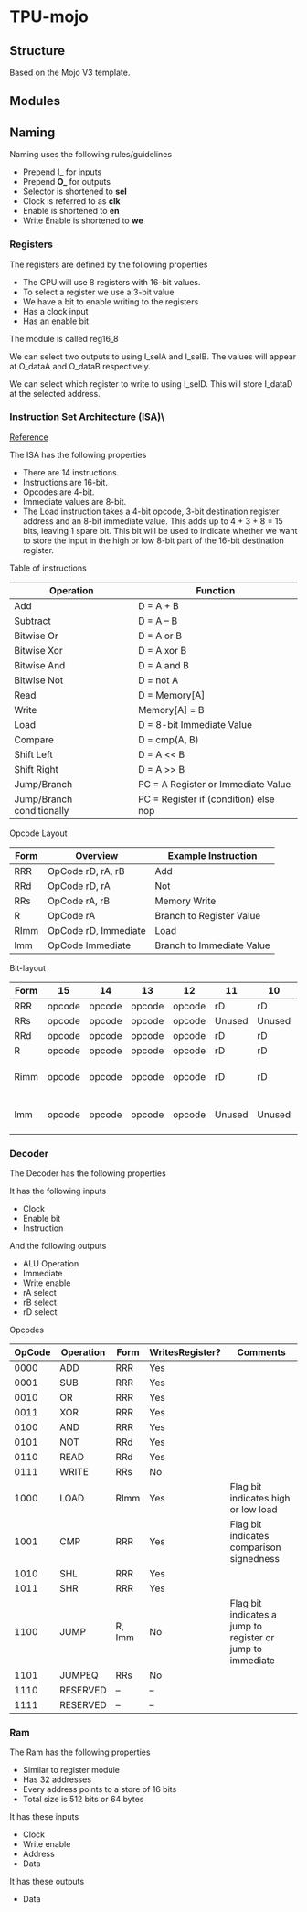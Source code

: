 # TPU-mojo

## Structure

Based on the Mojo V3 template.

## Modules

## Naming

Naming uses the following rules/guidelines

- Prepend **I_** for inputs
- Prepend **O_** for outputs
- Selector is shortened to **sel**
- Clock is referred to as **clk**
- Enable is shortened to **en**
- Write Enable is shortened to **we**

### Registers

The registers are defined by the following properties

- The CPU will use 8 registers with 16-bit values.
- To select a register we use a 3-bit value
- We have a bit to enable writing to the registers
- Has a clock input
- Has an enable bit

The module is called reg16_8

We can select two outputs to using I_selA and I_selB. The values will appear at O_dataA and O_dataB respectively.

We can select which register to write to using I_selD. This will store I_dataD at the selected address.

### Instruction Set Architecture (ISA)\

[Reference](http://labs.domipheus.com/blog/designing-a-cpu-in-vhdl-part-3-instruction-set-decoder-ram/)

The ISA has the following properties

- There are 14 instructions.
- Instructions are 16-bit.
- Opcodes are 4-bit.
- Immediate values are 8-bit.
- The Load instruction takes a 4-bit opcode, 3-bit destination register address and an 8-bit immediate value. This adds up to 4 + 3 + 8 = 15 bits, leaving 1 spare bit. This bit will be used to indicate whether we want to store the input in the high or low 8-bit part of the 16-bit destination register.



Table of instructions

| Operation                 | Function                              |
|---------------------------|---------------------------------------|
| Add                       | D = A + B                             |
| Subtract                  | D = A – B                             |
| Bitwise Or                | D = A or B                            |
| Bitwise Xor               | D = A xor B                           |
| Bitwise And               | D = A and B                           |
| Bitwise Not               | D = not A                             |
| Read                      | D = Memory[A]                         |
| Write                     | Memory[A] = B                         |
| Load                      | D = 8-bit Immediate Value             |
| Compare                   | D = cmp(A, B)                         |
| Shift Left                | D = A << B                            |
| Shift Right               | D = A >> B                            |
| Jump/Branch               | PC = A Register or Immediate Value    |
| Jump/Branch conditionally | PC = Register if (condition) else nop |

Opcode Layout

| Form 	| Overview             	| Example Instruction       	|
|------	|----------------------	|---------------------------	|
| RRR  	| OpCode rD, rA, rB    	| Add                       	|
| RRd  	| OpCode rD, rA        	| Not                       	|
| RRs  	| OpCode rA, rB        	| Memory Write              	|
| R    	| OpCode rA            	| Branch to Register Value  	|
| RImm 	| OpCode rD, Immediate 	| Load                      	|
| Imm  	| OpCode Immediate     	| Branch to Immediate Value 	|

Bit-layout

| Form 	| 15     	| 14     	| 13     	| 12     	| 11     	| 10     	| 9      	| 8 	| 7                     	| 6                     	| 5                     	| 4                     	| 3                     	| 2                     	| 1                     	| 0                     	|
|------	|--------	|--------	|--------	|--------	|--------	|--------	|--------	|---	|-----------------------	|-----------------------	|-----------------------	|-----------------------	|-----------------------	|-----------------------	|-----------------------	|-----------------------	|
| RRR  	| opcode 	| opcode 	| opcode 	| opcode 	| rD     	| rD     	| rD     	| F 	| rA                    	| rA                    	| rA                    	| rB                    	| rB                    	| rB                    	| Unused                	| Unused                	|
| RRs  	| opcode 	| opcode 	| opcode 	| opcode 	| Unused 	| Unused 	| Unused 	| F 	| rA                    	| rA                    	| rA                    	| rB                    	| rB                    	| rB                    	| Unused                	| Unused                	|
| RRd  	| opcode 	| opcode 	| opcode 	| opcode 	| rD     	| rD     	| rD     	| F 	| rA                    	| rA                    	| rA                    	| Unused                	| Unused                	| Unused                	| Unused                	| Unused                	|
| R    	| opcode 	| opcode 	| opcode 	| opcode 	| rD     	| rD     	| rD     	| F 	| Unused                	| Unused                	| Unused                	| Unused                	| Unused                	| Unused                	| Unused                	| Unused                	|
| Rimm 	| opcode 	| opcode 	| opcode 	| opcode 	| rD     	| rD     	| rD     	| F 	| 8-bit Immediate Value 	| 8-bit Immediate Value 	| 8-bit Immediate Value 	| 8-bit Immediate Value 	| 8-bit Immediate Value 	| 8-bit Immediate Value 	| 8-bit Immediate Value 	| 8-bit Immediate Value 	|
| Imm  	| opcode 	| opcode 	| opcode 	| opcode 	| Unused 	| Unused 	| Unused 	| F 	| 8-bit Immediate Value 	| 8-bit Immediate Value 	| 8-bit Immediate Value 	| 8-bit Immediate Value 	| 8-bit Immediate Value 	| 8-bit Immediate Value 	| 8-bit Immediate Value 	| 8-bit Immediate Value 	|

### Decoder

The Decoder has the following properties

It has the following inputs
- Clock
- Enable bit
- Instruction

And the following outputs
- ALU Operation
- Immediate
- Write enable
- rA select
- rB select
- rD select

Opcodes

| OpCode 	| Operation 	| Form   	| WritesRegister? 	| Comments                                                   	|
|--------	|-----------	|--------	|-----------------	|------------------------------------------------------------	|
| 0000   	| ADD       	| RRR    	| Yes             	|                                                            	|
| 0001   	| SUB       	| RRR    	| Yes             	|                                                            	|
| 0010   	| OR        	| RRR    	| Yes             	|                                                            	|
| 0011   	| XOR       	| RRR    	| Yes             	|                                                            	|
| 0100   	| AND       	| RRR    	| Yes             	|                                                            	|
| 0101   	| NOT       	| RRd    	| Yes             	|                                                            	|
| 0110   	| READ      	| RRd    	| Yes             	|                                                            	|
| 0111   	| WRITE     	| RRs    	| No              	|                                                            	|
| 1000   	| LOAD      	| RImm   	| Yes             	| Flag bit indicates high or low load                        	|
| 1001   	| CMP       	| RRR    	| Yes             	| Flag bit indicates comparison signedness                   	|
| 1010   	| SHL       	| RRR    	| Yes             	|                                                            	|
| 1011   	| SHR       	| RRR    	| Yes             	|                                                            	|
| 1100   	| JUMP      	| R, Imm 	| No              	| Flag bit indicates a jump to register or jump to immediate 	|
| 1101   	| JUMPEQ    	| RRs    	| No              	|                                                            	|
| 1110   	| RESERVED  	| –      	| –               	|                                                            	|
| 1111   	| RESERVED  	| –      	| –               	|                                                            	|

### Ram

The Ram has the following properties

- Similar to register module
- Has 32 addresses
- Every address points to a store of 16 bits
- Total size is 512 bits or 64 bytes

It has these inputs

- Clock
- Write enable
- Address
- Data

It has these outputs

- Data